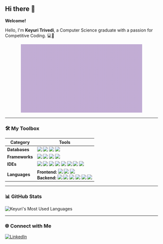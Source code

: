 ## Hi there 👋

**Welcome!**

Hello, I'm **Keyuri Trivedi**, a Computer Science graduate with a passion for Competitive Coding. 💻🌟

<div align="center">
  <img src="https://github.com/Keyuri292/Keyuri292/raw/main/assets/mygif.gif" alt="Animated GIF" width="400"/>
</div>

---

### 🛠️ **My Toolbox**

| **Category**      | **Tools**                                                                                                                                                                                                                                                                                                                                                                                                |
|-------------------|----------------------------------------------------------------------------------------------------------------------------------------------------------------------------------------------------------------------------------------------------------------------------------------------------------------------------------------------------------------------------------------------------------|
| **Databases**     | <span style="display: inline-block;"> <img src="https://img.shields.io/badge/firebase-FFA611?style=for-the-badge&logo=firebase&logoColor=white" /> <img src="https://img.shields.io/badge/SQL_Server-B71C1C?style=for-the-badge&logo=microsoft%20sql%20server&logoColor=white" /> <img src="https://img.shields.io/badge/MySQL-4A90E2?style=for-the-badge&logo=mysql&logoColor=white" /> <img src="https://img.shields.io/badge/SQLite-336791?style=for-the-badge&logo=sqlite&logoColor=white" /> </span> |
| **Frameworks**    | <span style="display: inline-block;"> <img src="https://img.shields.io/badge/.NET-6E1E9C?style=for-the-badge&logo=.net&logoColor=white" /> <img src="https://img.shields.io/badge/Blazor-701063?style=for-the-badge&logo=blazor&logoColor=white" /> <img src="https://img.shields.io/badge/jQuery-007ACC?style=for-the-badge&logo=jquery&logoColor=white" /> <img src="https://img.shields.io/badge/JWT-000000?style=for-the-badge&logo=json%20web%20tokens&logoColor=white" /> </span> |
| **IDEs**          | <span style="display: inline-block;"> <img src="https://img.shields.io/badge/Android_Studio-3D7F96?style=for-the-badge&logo=android%20studio&logoColor=white" /> <img src="https://img.shields.io/badge/Eclipse-FE9901?style=for-the-badge&logo=eclipse&logoColor=white" /> <img src="https://img.shields.io/badge/IntelliJ_IDEA-1E1E1E?style=for-the-badge&logo=intellij-idea&logoColor=white" /> <img src="https://img.shields.io/badge/Jupyter-FA9500?style=for-the-badge&logo=jupyter&logoColor=white" /> <img src="https://img.shields.io/badge/NetBeans-1B82D6?style=for-the-badge&logo=apache-netbeans-ide&logoColor=white" /> <img src="https://img.shields.io/badge/Notepad++-8FCB9B?style=for-the-badge&logo=notepad%2B%2B&logoColor=black" /> <img src="https://img.shields.io/badge/VS_Code-007ACC?style=for-the-badge&logo=visual-studio-code&logoColor=white" /> <img src="https://img.shields.io/badge/Visual_Studio-5D2C91?style=for-the-badge&logo=visual-studio&logoColor=white" /> </span> |
| **Languages**     | **Frontend:** <span style="display: inline-block;"> <img src="https://img.shields.io/badge/HTML5-E34F26?style=for-the-badge&logo=html5&logoColor=white" /> <img src="https://img.shields.io/badge/CSS3-1572B6?style=for-the-badge&logo=css3&logoColor=white" /> <img src="https://img.shields.io/badge/JavaScript-323330?style=for-the-badge&logo=javascript&logoColor=F7DF1E" /> </span><br> **Backend:** <span style="display: inline-block;"> <img src="https://img.shields.io/badge/C-03599C?style=for-the-badge&logo=c&logoColor=white" /> <img src="https://img.shields.io/badge/C%23-159141?style=for-the-badge&logo=csharp&logoColor=white" /> <img src="https://img.shields.io/badge/C++-004482?style=for-the-badge&logo=c%2B%2B&logoColor=white" /> <img src="https://img.shields.io/badge/Java-F57C00?style=for-the-badge&logo=openjdk&logoColor=white" /> <img src="https://img.shields.io/badge/PHP-6C7EB7?style=for-the-badge&logo=php&logoColor=white" /> <img src="https://img.shields.io/badge/Python-306998?style=for-the-badge&logo=python&logoColor=FFD43B" /> </span> |

---

### 📊 **GitHub Stats**
<p>
  <img src="https://github-readme-stats.vercel.app/api/top-langs?username=Keyuri292&show_icons=true&locale=en&layout=compact&theme=chartreuse-dark" alt="Keyuri's Most Used Languages" />
</p>

---

### 🌐 **Connect with Me**
<p>
  <a href="https://www.linkedin.com/in/keyuritrivedi" target="_blank"><img src="https://img.shields.io/badge/LinkedIn-0A66C2?style=flat-square&logo=linkedin&logoColor=white" alt="LinkedIn"></a>
</p>
